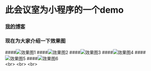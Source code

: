 # 此会议室为小程序的一个demo
### [我的博客]() 
### 现在为大家介绍一下效果图

####![效果图1](https://raw.githubusercontent.com/zengxianlin/huiyishi/master/images/UI_DEMO/1.png)  ####![效果图2](https://raw.githubusercontent.com/zengxianlin/huiyishi/master/images/UI_DEMO/2.png)  ####![效果图3](https://raw.githubusercontent.com/zengxianlin/huiyishi/master/images/UI_DEMO/3.png)  ####![效果图4](https://raw.githubusercontent.com/zengxianlin/huiyishi/master/images/UI_DEMO/4.png)  ####![效果图5](https://raw.githubusercontent.com/zengxianlin/huiyishi/master/images/UI_DEMO/5.png)  ####![效果图6](https://raw.githubusercontent.com/zengxianlin/huiyishi/master/images/UI_DEMO/6.png)  
\<br>
\<br>
\<br> 
